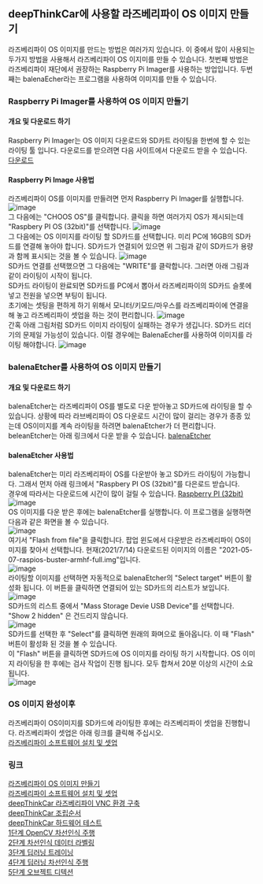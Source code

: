 ## deepThinkCar에 사용할 라즈베리파이 OS 이미지 만들기 

라즈베리파이 OS 이미지를 만드는 방법은 여러가지 있습니다. 이 중에서 많이 사용되는 두가지 방법을 사용해서 라즈베리파이 OS 이지미를 만들 수 있습니다.
첫번째 방법은 라즈베리파이 재단에서 권장하는 Raspberry Pi Imager를 사용하는 방업입니다. 두번째는 balenaEcher라는 프로그램을 사용하여 이미지를 만들 수 있습니다. 

### Raspberry Pi Imager를 사용하여 OS 이미지 만들기 
#### 개요 및 다운로드 하기 
Raspberry Pi Imager는 OS 이미지 다운로드와 SD카트 라이팅을 한번에 할 수 있는 라이팅 툴 입니다. 다운로드를 받으려면 다음 사이트에서 다운로드 받을 수 있습니다.   
[다운로드](https://www.raspberrypi.org/software/)
#### Raspberry Pi Image 사용법 
라즈베리파이 OS를 이미지를 만들려면 먼저 Raspberry Pi Imager를 실행합니다. 
![image](https://user-images.githubusercontent.com/76054530/125730638-d5382a8e-d0c4-4c94-a7b6-a428a8768aeb.png)   
그 다음에는 "CHOOS OS"를 클릭합니다. 클릭을 하면 여러가지 OS가 제시되는데 "Raspbery PI OS (32bit)"를 선택합니다. 
![image](https://user-images.githubusercontent.com/76054530/125730874-a9d9d455-672c-4f64-abaa-862f60856d77.png)   
그 다음에는 OS 이미지를 라이팅 할 SD카드를 선택합니다. 미리 PC에 16GB의 SD카드를 연결해 놓아야 합니다. SD카드가 연결되어 있으면 위 그림과 같이 SD카드가 용량과 함께 표시되는 것을 볼 수 있습니다.
![image](https://user-images.githubusercontent.com/76054530/125731640-0dde51e3-eb39-4b19-88a2-35ae9013cffa.png)   
SD카드 연결를 선택했으면 그 다음에는 "WRITE"를 클락합니다. 그러면 아래 그림과 같이 라이팅이 시작이 됩니다.    
SD카드 라이팅이 완료되면 SD카드를 PC에서 뽑아서 라즈베리파이의 SD카드 슬롯에 넣고 전원을 넣으면 부팅이 됩니다.   
초기에는 셋팅을 편하게 하기 위해서 모니터/키모드/마우스를 라즈베리파이에 연결을 해 놓고 라즈베리파이 셋업을 하는 것이 편리합니다.
![image](https://user-images.githubusercontent.com/76054530/125731053-6599c2d0-460b-4222-8932-82360e83afc9.png)   
간혹 아래 그림처럼 SD카드 이미지 라이팅이 실패하는 경우가 생깁니다. SD카드 리더기의 문제일 가능성이 있습니다. 이럴 경우에는 BalenaEcher를 사용하여 이미지를 라이팅 해야합니다.
![image](https://user-images.githubusercontent.com/76054530/125731337-65715557-c4b1-4fbc-a467-4746ba7d54cd.png)   
### balenaEtcher를 사용하여 OS 이미지 만들기 
#### 개요 및 다운로드 하기 
balenaEtcher는 라즈베리파이 OS를 별도로 다운 받아놓고 SD카드에 라이팅을 할 수 있습니다. 상황에 따라 라브베리파이 OS 다운로드 시간이 많이 걸리는 경우가 종종 있는데 OS이미지를 계속 라이팅을 하려면 balenaEtcher가 더 편리합니다. beleanEtcher는 아래 링크에서 다운 받을 수 있습니다. 
[balenaEtcher](https://www.balena.io/etcher/)
#### balenaEtcher 사용법 
balenaEtcher는 미리 라즈베리파이 OS를 다운받아 놓고 SD카드 라이팅이 가능합니다. 그래서 먼저 아래 링크에서 "Raspbery PI OS (32bit)"를 다은로드 받습니다.    
경우에 따라서는 다운로드에 시간이 많이 걸릴 수 있습니다. 
[Raspberry PI (32bit)](https://www.raspberrypi.org/software/operating-systems/#raspberry-pi-os-32-bit)
![image](https://user-images.githubusercontent.com/76054530/125733584-29ef8869-9396-4f4c-ab6f-de8f1ac1b6b9.png)      
OS 이미지를 다운 받은 후에는 balenaEtcher를 실행합니다. 이 프로그램을 실행하면 다음과 같은 화면을 볼 수 있습니다.    
![image](https://user-images.githubusercontent.com/76054530/125732538-e59a94e1-6e6d-4618-b2ae-98cff665fded.png)          
여기서 "Flash from file"을 클릭합니다. 팝업 윈도에서 다운받은 라즈베리파이 OS이미지를 찾아서 선택합니다. 현재(2021/7/14) 다운로드된 이미지의 이름은 "2021-05-07-raspios-buster-armhf-full.img"입니다.       
![image](https://user-images.githubusercontent.com/76054530/125734129-b5f0a8d5-2092-4460-a97a-b2d68816f634.png)          
라이팅할 이미지를 선택하면 자동적으로 balenaEtcher의 "Select target" 버튼이 활성화 됩니다. 이 버튼을 클릭하면 연결되어 있는 SD카드의 리스트가 보입니다.      
![image](https://user-images.githubusercontent.com/76054530/125734389-83c5c384-c9db-4dc4-90f6-876f91d934d9.png)    
SD카드의 리스트 중에서 "Mass Storage Devie USB Device"를 선택합니다. "Show 2 hidden" 은 건드리지 않습니다.     
![image](https://user-images.githubusercontent.com/76054530/125734614-89dc25cb-c2af-415e-9210-65588d0c6a40.png)   
SD카드를 선택한 후 "Select"를 클릭하면 원래의 화며으로 돌아옵니다. 이 때 "Flash" 버튼이 활성화 된 것을 볼 수 있습니다.       
이 "Flash" 버튼을 클릭하면 SD카드에 OS 이미지를 라이팅 하기 시작합니다. OS 이미지 라이팅을 한 후에는 검사 작업이 진행 됩니다. 모두 합쳐서 20분 이상의 시간이 소요 됩니다.       
![image](https://user-images.githubusercontent.com/76054530/125734798-54b5e9fb-e750-461c-8d6b-586a4bb33406.png)    

### OS 이미지 완성이후 
라즈베리파이 OS이미지를 SD카드에 라이팅한 후에는 라즈베리파이 셋업을 진행합니다. 라즈베리파이 셋업은 아래 링크를 클릭해 주십시오.       
[라즈베리파이 소프트웨어 설치 및 셋업](https://cobit-git.github.io/deepThinkCar_doc/setup)

### 링크
[라즈베리파이 OS 이미지 만들기](https://cobit-git.github.io/deepThinkCar_doc/os)    
[라즈베리파이 소프트웨어 설치 및 셋업](https://cobit-git.github.io/deepThinkCar_doc/setup)   
[deepThinkCar 라즈베리파이 VNC 환경 구축](https://cobit-git.github.io/deepThinkCar_doc/vnc)   
[deepThinkCar 조립순서](https://cobit-git.github.io/deepThinkCar_doc/assembly)    
[deepThinkCar 하드웨어 테스트](https://cobit-git.github.io/deepThinkCar_doc/hardware)   
[1단계 OpenCV 차선인식 주행](https://cobit-git.github.io/deepThinkCar_doc/step_1)   
[2단계 차선인식 데이터 라벨링](https://cobit-git.github.io/deepThinkCar_doc/step_2)   
[3단계 딥러닝 트레이닝](https://cobit-git.github.io/deepThinkCar_doc/step_3)   
[4단계 딥러닝 차선인식 주행](https://cobit-git.github.io/deepThinkCar_doc/step_4)      
[5단계 오브젝트 디텍션](https://cobit-git.github.io/deepThinkCar_doc/step_5)
